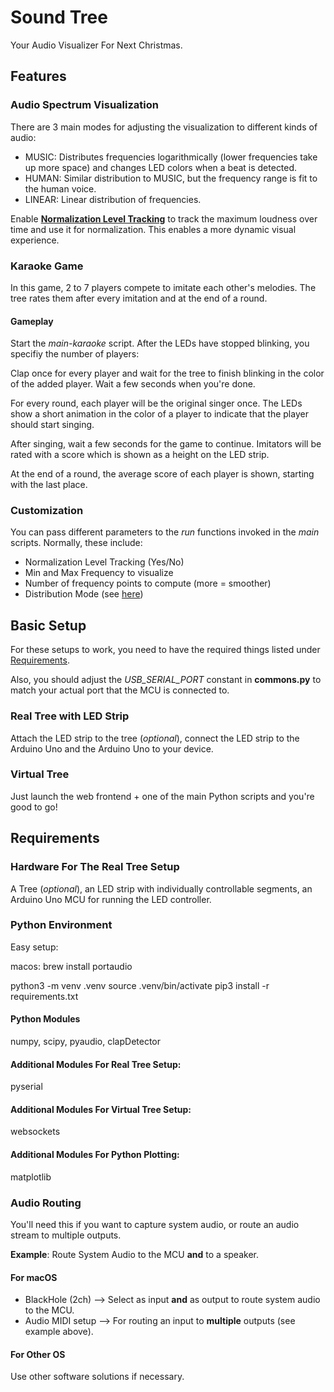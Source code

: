 # Sound Tree
Your Audio Visualizer For Next Christmas.

## Features
### Audio Spectrum Visualization
There are 3 main modes for adjusting the visualization to different kinds of audio:
- MUSIC: Distributes frequencies logarithmically (lower frequencies take up more space) and changes LED colors when a beat is detected.
- HUMAN: Similar distribution to MUSIC, but the frequency range is fit to the human voice.
- LINEAR: Linear distribution of frequencies.

Enable [**Normalization Level Tracking**](#customization) to track the maximum loudness over time and use it for normalization.
This enables a more dynamic visual experience.

### Karaoke Game
In this game, 2 to 7 players compete to imitate each other's melodies. The tree rates them after every imitation and at the end of a round.

#### Gameplay
Start the *main-karaoke* script.
After the LEDs have stopped blinking, you specifiy the number of players:

Clap once for every player and wait for the tree to finish blinking in the color of the added player. Wait a few seconds when you're done.

For every round, each player will be the original singer once.
The LEDs show a short animation in the color of a player to indicate that the player should start singing.

After singing, wait a few seconds for the game to continue.
Imitators will be rated with a score which is shown as a height on the LED strip.

At the end of a round, the average score of each player is shown, starting with the last place.

### Customization
You can pass different parameters to the *run* functions invoked in the *main* scripts. Normally, these include:
- Normalization Level Tracking (Yes/No)
- Min and Max Frequency to visualize
- Number of frequency points to compute (more = smoother)
- Distribution Mode (see [here](#audio-spectrum-visualization))

## Basic Setup
For these setups to work, you need to have the required things listed under [Requirements](#requirements).

Also, you should adjust the *USB_SERIAL_PORT* constant in **commons.py** to match your actual port that the MCU is connected to.

### Real Tree with LED Strip
Attach the LED strip to the tree (*optional*), connect the LED strip to the Arduino Uno and the Arduino Uno to your device.

### Virtual Tree
Just launch the web frontend + one of the main Python scripts and you're good to go!

## Requirements
### Hardware For The Real Tree Setup
A Tree (*optional*), an LED strip with individually controllable segments, an Arduino Uno MCU for running the LED controller.

### Python Environment
Easy setup:

macos: brew install portaudio

python3 -m venv .venv
source .venv/bin/activate
pip3 install -r requirements.txt

#### Python Modules
numpy, scipy, pyaudio, clapDetector



#### Additional Modules For Real Tree Setup:
pyserial

#### Additional Modules For Virtual Tree Setup:
websockets

#### Additional Modules For Python Plotting:
matplotlib

### Audio Routing
You'll need this if you want to capture system audio, or route an audio stream to multiple outputs.

**Example**: Route System Audio to the MCU **and** to a speaker.

#### For macOS
- BlackHole (2ch) --> Select as input **and** as output to route system audio to the MCU.
- Audio MIDI setup --> For routing an input to **multiple** outputs (see example above).

#### For Other OS
Use other software solutions if necessary.
